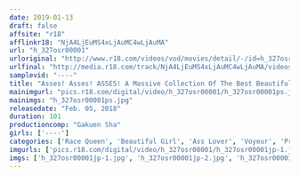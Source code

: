 ```yaml
---
date: 2019-01-13
draft: false
affsite: "r18"
afflinkr18: "NjA4LjEuMS4xLjAuMC4wLjAuMA"
url: "h_327osr00001"
urloriginal: "http://www.r18.com/videos/vod/movies/detail/-/id=h_327osr00001"
urlfinal: "http://media.r18.com/track/NjA4LjEuMS4xLjAuMC4wLjAuMA/videos/vod/movies/detail/-/id=h_327osr00001"
samplevid: "----"
title: "Asses! Asses! ASSES! A Massive Collection Of The Best Beautiful Asses vol. 1"
mainimgurl: "pics.r18.com/digital/video/h_327osr00001/h_327osr00001ps.jpg"
mainimgs: "h_327osr00001ps.jpg"
releasedate: "Feb. 05, 2018"
duration: 101
productioncomp: "Gakuen Sha"
girls: ['----']
categories: ['Race Queen', 'Beautiful Girl', 'Ass Lover', 'Voyeur', 'Pranks']
imgurls: ['pics.r18.com/digital/video/h_327osr00001/h_327osr00001jp-1.jpg', 'pics.r18.com/digital/video/h_327osr00001/h_327osr00001jp-2.jpg', 'pics.r18.com/digital/video/h_327osr00001/h_327osr00001jp-3.jpg', 'pics.r18.com/digital/video/h_327osr00001/h_327osr00001jp-4.jpg', 'pics.r18.com/digital/video/h_327osr00001/h_327osr00001jp-5.jpg', 'pics.r18.com/digital/video/h_327osr00001/h_327osr00001jp-6.jpg', 'pics.r18.com/digital/video/h_327osr00001/h_327osr00001jp-7.jpg', 'pics.r18.com/digital/video/h_327osr00001/h_327osr00001jp-8.jpg', 'pics.r18.com/digital/video/h_327osr00001/h_327osr00001jp-9.jpg', 'pics.r18.com/digital/video/h_327osr00001/h_327osr00001jp-10.jpg', 'pics.r18.com/digital/video/h_327osr00001/h_327osr00001jp-11.jpg', 'pics.r18.com/digital/video/h_327osr00001/h_327osr00001jp-12.jpg', 'pics.r18.com/digital/video/h_327osr00001/h_327osr00001jp-13.jpg', 'pics.r18.com/digital/video/h_327osr00001/h_327osr00001jp-14.jpg', 'pics.r18.com/digital/video/h_327osr00001/h_327osr00001jp-15.jpg', 'pics.r18.com/digital/video/h_327osr00001/h_327osr00001jp-16.jpg', 'pics.r18.com/digital/video/h_327osr00001/h_327osr00001jp-17.jpg', 'pics.r18.com/digital/video/h_327osr00001/h_327osr00001jp-18.jpg', 'pics.r18.com/digital/video/h_327osr00001/h_327osr00001jp-19.jpg', 'pics.r18.com/digital/video/h_327osr00001/h_327osr00001jp-20.jpg']
imgs: ['h_327osr00001jp-1.jpg', 'h_327osr00001jp-2.jpg', 'h_327osr00001jp-3.jpg', 'h_327osr00001jp-4.jpg', 'h_327osr00001jp-5.jpg', 'h_327osr00001jp-6.jpg', 'h_327osr00001jp-7.jpg', 'h_327osr00001jp-8.jpg', 'h_327osr00001jp-9.jpg', 'h_327osr00001jp-10.jpg', 'h_327osr00001jp-11.jpg', 'h_327osr00001jp-12.jpg', 'h_327osr00001jp-13.jpg', 'h_327osr00001jp-14.jpg', 'h_327osr00001jp-15.jpg', 'h_327osr00001jp-16.jpg', 'h_327osr00001jp-17.jpg', 'h_327osr00001jp-18.jpg', 'h_327osr00001jp-19.jpg', 'h_327osr00001jp-20.jpg']
---
```

